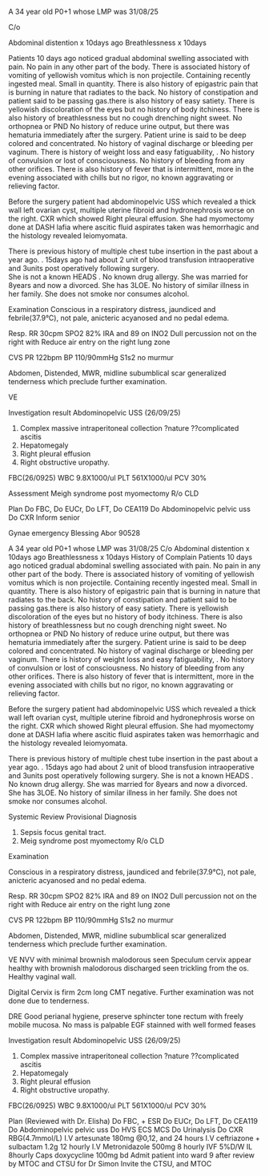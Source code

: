 A 34 year old P0+1 whose LMP was 31/08/25

C/o

Abdominal distention x 10days ago
Breathlessness x 10days

Patients 10 days ago noticed gradual abdominal swelling associated with pain. No pain in any other part of the body. There is associated history of vomiting of yellowish vomitus which is non projectile. Containing recently ingested meal. Small in quantity. There is also history of epigastric pain that is burning in nature that radiates to the back. No history of constipation and patient said to be passing gas.there is also history of easy satiety. There is yellowish discoloration of the eyes but no history of body itchiness.
There is also history of breathlessness but no cough drenching night sweet. No orthopnea or PND
No history of reduce urine output, but there was hematuria immediately after the surgery. Patient urine is said to be deep colored and concentrated. No history of vaginal discharge or bleeding per vaginum.
There is history of weight loss and easy fatiguability, . No history of convulsion or lost of consciousness. No history of bleeding from any other orifices. There  is also history of fever that is intermittent, more in the evening associated with chills but no rigor, no known aggravating or relieving factor.

Before the surgery patient had abdominopelvic USS which revealed a thick wall left ovarian cyst, multiple uterine fibroid and hydronephrosis worse on the right. CXR which showed Right pleural effusion. She had myomectomy done at DASH lafia where ascitic fluid aspirates taken was hemorrhagic and the  histology revealed leiomyomata.

There is previous history of multiple chest tube insertion in the past about a year ago. . 15days ago had about 2 unit of blood transfusion intraoperative and 3units post operatively following surgery.  
She is not a known HEADS . No known drug allergy.
 She was married for 8years and now a divorced. She has 3LOE. No history of similar illness in her family.
 She does not smoke nor consumes alcohol.
 
Examination 
Conscious in a respiratory distress, jaundiced and febrile(37.9°C), not pale, anicteric acyanosed and no pedal edema.

Resp.
RR 30cpm
SPO2 82% IRA and 89 on INO2
Dull percussion not on the right with
Reduce air entry on the right lung zone

CVS
PR 122bpm
BP 110/90mmHg
S1s2 no murmur 

Abdomen, 
Distended, MWR, 
midline subumblical scar 
generalized tenderness which preclude further examination.

VE 

Investigation result 
Abdominopelvic USS (26/09/25)
1. Complex massive intraperitoneal collection ?nature ??complicated ascitis
2. Hepatomegaly 
3.  Right pleural effusion
4. Right obstructive uropathy.

FBC(26/0925)
WBC 9.8X1000/ul
PLT  561X1000/ul
PCV 30%

Assessment Meigh syndrome post myomectomy R/o CLD

Plan
Do FBC, 
Do EUCr, 
Do LFT, 
Do CEA119
Do Abdominopelvic pelvic uss
Do CXR
Inform senior 




Gynae emergency
Blessing Abor 90528

A 34 year old P0+1 whose LMP was 31/08/25
C/o
Abdominal distention x 10days ago
Breathlessness x 10days
History of Complain
Patients 10 days ago noticed gradual abdominal swelling associated with pain. No pain in any other part of the body. There is associated history of vomiting of yellowish vomitus which is non projectile. Containing recently ingested meal. Small in quantity. There is also history of epigastric pain that is burning in nature that radiates to the back. No history of constipation and patient said to be passing gas.there is also history of easy satiety. There is yellowish discoloration of the eyes but no history of body itchiness.
There is also history of breathlessness but no cough drenching night sweet. No orthopnea or PND
No history of reduce urine output, but there was hematuria immediately after the surgery. Patient urine is said to be deep colored and concentrated. No history of vaginal discharge or bleeding per vaginum.
There is history of weight loss and easy fatiguability, . No history of convulsion or lost of consciousness. No history of bleeding from any other orifices. There is also history of fever that is intermittent, more in the evening associated with chills but no rigor, no known aggravating or relieving factor.

Before the surgery patient had abdominopelvic USS which revealed a thick wall left ovarian cyst, multiple uterine fibroid and hydronephrosis worse on the right. CXR which showed Right pleural effusion. She had myomectomy done at DASH lafia where ascitic fluid aspirates taken was hemorrhagic and the histology revealed leiomyomata.

There is previous history of multiple chest tube insertion in the past about a year ago. . 15days ago had about 2 unit of blood transfusion intraoperative and 3units post operatively following surgery.
She is not a known HEADS . No known drug allergy.
She was married for 8years and now a divorced. She has 3LOE. No history of similar illness in her family.
She does not smoke nor consumes alcohol.

Systemic Review
Provisional Diagnosis
1. Sepsis focus genital tract.
2. Meig syndrome post myomectomy R/o CLD

Examination

Conscious in a respiratory distress, jaundiced and febrile(37.9°C), not pale, anicteric acyanosed and no pedal edema.

Resp.
RR 30cpm
SPO2 82% IRA and 89 on INO2
Dull percussion not on the right with
Reduce air entry on the right lung zone

CVS
PR 122bpm
BP 110/90mmHg
S1s2 no murmur

Abdomen,
Distended, MWR,
midline subumblical scar
generalized tenderness which preclude further examination.

VE NVV with minimal brownish malodorous seen
Speculum cervix appear healthy with brownish malodorous discharged seen trickling from the os.
Healthy vaginal wall.

Digital
Cervix is firm 2cm long CMT negative. Further examination was not done due to tenderness.

DRE
Good perianal hygiene, preserve sphincter tone rectum with freely mobile mucosa. No mass is palpable
EGF stainned with well formed feases

Investigation result
Abdominopelvic USS (26/09/25)
1. Complex massive intraperitoneal collection ?nature ??complicated ascitis
2. Hepatomegaly
3. Right pleural effusion
4. Right obstructive uropathy.

FBC(26/0925)
WBC 9.8X1000/ul
PLT 561X1000/ul
PCV 30%


Plan
(Reviewed with Dr. Elisha)
Do FBC, + ESR
Do EUCr,
Do LFT,
Do CEA119
Do Abdominopelvic pelvic uss
Do HVS ECS MCS
Do Urinalysis
Do CXR
RBG(4.7mmol/L)
I.V artesunate 180mg @0,12, and 24 hours
I.V ceftriazone + sulbactam 1.2g 12 hourly
I.V Metronidazole 500mg 8 hourly
IVF 5%D/W IL 8hourly
Caps doxycycline 100mg bd
Admit patient into ward 9 after review by MTOC and CTSU for Dr Simon
Invite the CTSU, and MTOC






